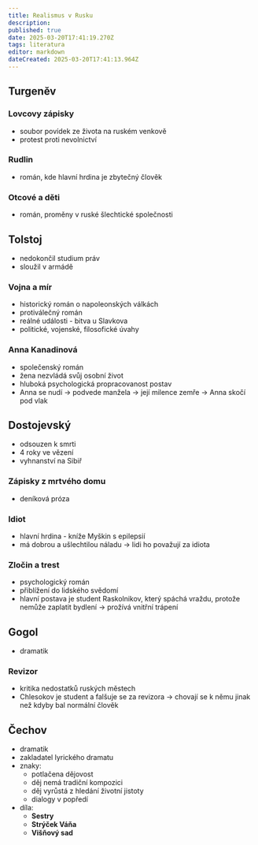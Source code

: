 ```yaml
---
title: Realismus v Rusku
description: 
published: true
date: 2025-03-20T17:41:19.270Z
tags: literatura
editor: markdown
dateCreated: 2025-03-20T17:41:13.964Z
---
```


## Turgeněv
### Lovcovy zápisky
- soubor povídek ze života na ruském venkově
- protest proti nevolnictví

### Rudlin
- román, kde hlavní hrdina je zbytečný člověk

### Otcové a děti
- román, proměny v ruské šlechtické společnosti

## Tolstoj
- nedokončil studium práv
- sloužil v armádě

### Vojna a mír
- historický román o napoleonských válkách
- protiválečný román
- reálné události - bitva u Slavkova
- politické, vojenské, filosofické úvahy

### Anna Kanadinová
- společenský román
- žena nezvládá svůj osobní život
- hluboká psychologická propracovanost postav
- Anna se nudí -> podvede manžela -> její milence zemře -> Anna skočí pod vlak

## Dostojevský
- odsouzen k smrti
- 4 roky ve vězení
- vyhnanství na Sibiř

### Zápisky z mrtvého domu
- deníková próza

### Idiot
- hlavní hrdina - kníže Myškin s epilepsií
- má dobrou a ušlechtilou náladu -> lidi ho považují za idiota

### Zločin a trest
- psychologický román
- přiblížení do lidského svědomí
- hlavní postava je student Raskolnikov, který spáchá vraždu, protože nemůže zaplatit bydlení -> prožívá vnitřní trápení

## Gogol
- dramatik

### Revizor
- kritika nedostatků ruských městech
- Chlesokov je student a falšuje se za revizora -> chovají se k němu jinak než kdyby bal normální člověk

## Čechov
- dramatik
- zakladatel lyrického dramatu
- znaky:
	- potlačena dějovost
	- děj nemá tradiční kompozici
	- děj vyrůstá z hledání životní jistoty
	- dialogy v popředí
- díla:
	- **Sestry**
	- **Strýček Váňa**
	- **Višňový sad**

